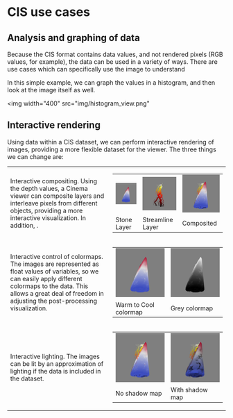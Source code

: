 # CIS use cases

## Analysis and graphing of data

Because the CIS format contains data values, and not rendered pixels (RGB values, for example), the data can be used in a variety of ways. There are use cases which can specifically use the image to understand 

In this simple example, we can graph the values in a histogram, and then look at the image itself as well.

<img width="400" src="img/histogram_view.png"</img>

## Interactive rendering

Using data within a CIS dataset, we can perform interactive rendering of images, providing a more flexible dataset for the viewer. The three things we can change are:

<table>
<tr>
<td>Interactive compositing. Using the depth values, a Cinema viewer can composite layers and interleave pixels from different objects, providing a more interactive visualization. In addition, .</td>
<td>
<table>
<tr>
<td><img width="150" src="img/ttk_stone.png"</img></td>
<td><img width="150" src="img/ttk_streamlines.png"</img></td>
<td><img width="150" src="img/ttk_composited.png"</img></td>
</tr>
<tr>
<td>Stone Layer</td>
<td>Streamline Layer</td>
<td>Composited</td>
</tr>
</table>
</td>
</tr>

<tr>
<td>Interactive control of colormaps. The images are represented as float values of variables, so we can easily apply different colormaps to the data. This allows a great deal of freedom in adjusting the post-processing visualization.</td>
<td>
<table>
<tr>
<td><img width="225" src="img/ttk_stone.png"</img></td>
<td><img width="225" src="img/ttk_stone_grey_colormap.png"</img></td>
</tr>
<tr>
<td>Warm to Cool colormap</td>
<td>Grey colormap</td>
</tr>
</table>
</td>
</tr>

<td>Interactive lighting. The images can be lit by an approximation of lighting if the data is included in the dataset.</td>
<td>
<table>
<tr>
<td><img width="225" src="img/ttk_composited.png"</img></td>
<td><img width="225" src="img/ttk_composited_with_shadows.png"</img></td>
</tr>
<tr>
<td>No shadow map</td>
<td>With shadow map</td>
</tr>
</table>
</td>
</table>


